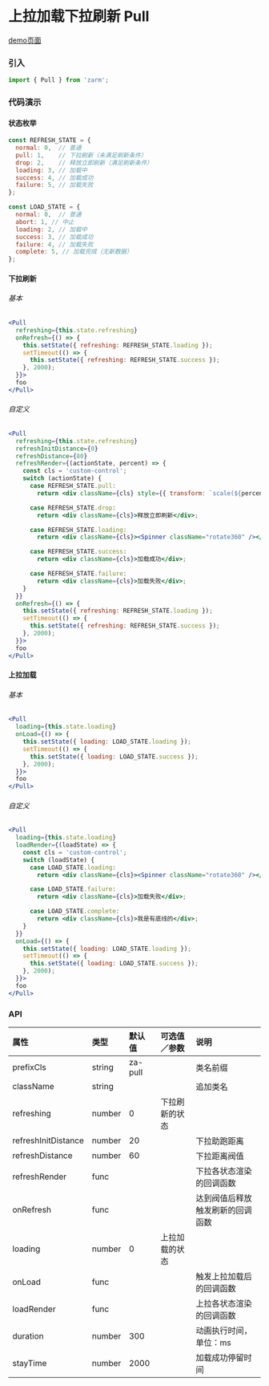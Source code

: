 # 上拉加载下拉刷新 Pull

[demo页面](https://zhongantecheng.github.io/zarm/#/pull)

### 引入

```js
import { Pull } from 'zarm';
```

### 代码演示

#### 状态枚举
```js
const REFRESH_STATE = {
  normal: 0,  // 普通
  pull: 1,    // 下拉刷新（未满足刷新条件）
  drop: 2,    // 释放立即刷新（满足刷新条件）
  loading: 3, // 加载中
  success: 4, // 加载成功
  failure: 5, // 加载失败
};

const LOAD_STATE = {
  normal: 0,  // 普通
  abort: 1, // 中止
  loading: 2, // 加载中
  success: 3, // 加载成功
  failure: 4, // 加载失败
  complete: 5, // 加载完成（无新数据）
};
```

#### 下拉刷新

###### 基本
```jsx
<Pull
  refreshing={this.state.refreshing}
  onRefresh={() => {
    this.setState({ refreshing: REFRESH_STATE.loading });
    setTimeout(() => {
      this.setState({ refreshing: REFRESH_STATE.success });
    }, 2000);
  }}>
  foo
</Pull>
```

###### 自定义
```jsx
<Pull
  refreshing={this.state.refreshing}
  refreshInitDistance={0}
  refreshDistance={80}
  refreshRender={(actionState, percent) => {
    const cls = 'custom-control';
    switch (actionState) {
      case REFRESH_STATE.pull:
        return <div className={cls} style={{ transform: `scale(${percent / 100})` }}><img src={logo} alt="" /></div>;

      case REFRESH_STATE.drop:
        return <div className={cls}>释放立即刷新</div>;

      case REFRESH_STATE.loading:
        return <div className={cls}><Spinner className="rotate360" /></div>;

      case REFRESH_STATE.success:
        return <div className={cls}>加载成功</div>;

      case REFRESH_STATE.failure:
        return <div className={cls}>加载失败</div>;
    }
  }}
  onRefresh={() => {
    this.setState({ refreshing: REFRESH_STATE.loading });
    setTimeout(() => {
      this.setState({ refreshing: REFRESH_STATE.success });
    }, 2000);
  }}>
  foo
</Pull>
```

#### 上拉加载

###### 基本
```jsx
<Pull
  loading={this.state.loading}
  onLoad={() => {
    this.setState({ loading: LOAD_STATE.loading });
    setTimeout(() => {
      this.setState({ loading: LOAD_STATE.success });
    }, 2000);
  }}>
  foo
</Pull>
```

###### 自定义
```jsx
<Pull
  loading={this.state.loading}
  loadRender={(loadState) => {
    const cls = 'custom-control';
    switch (loadState) {
      case LOAD_STATE.loading:
        return <div className={cls}><Spinner className="rotate360" /></div>;

      case LOAD_STATE.failure:
        return <div className={cls}>加载失败</div>;

      case LOAD_STATE.complete:
        return <div className={cls}>我是有底线的</div>;
    }
  }}
  onLoad={() => {
    this.setState({ loading: LOAD_STATE.loading });
    setTimeout(() => {
      this.setState({ loading: LOAD_STATE.success });
    }, 2000);
  }}>
  foo
</Pull>
```

### API

| 属性 | 类型 | 默认值 | 可选值／参数 | 说明 |
| :--- | :--- | :--- | :--- | :--- |
| prefixCls | string | za-pull | | 类名前缀 |
| className | string | | | 追加类名 |
| refreshing | number | 0 | 下拉刷新的状态 |
| refreshInitDistance | number | 20 | | 下拉助跑距离 |
| refreshDistance | number | 60 | | 下拉距离阀值 |
| refreshRender | func | | | 下拉各状态渲染的回调函数 |
| onRefresh | func | | | 达到阀值后释放触发刷新的回调函数 |
| loading | number | 0 | 上拉加载的状态 |
| onLoad | func | | | 触发上拉加载后的回调函数 |
| loadRender | func | | | 上拉各状态渲染的回调函数 |
| duration | number | 300 | | 动画执行时间，单位：ms |
| stayTime | number | 2000 | | 加载成功停留时间 |



